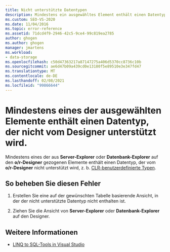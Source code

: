 ```yaml
---
title: Nicht unterstützte Datentypen
description: Mindestens ein ausgewähltes Element enthält einen Datentyp, der vom Designer nicht unterstützt wird. Informationen zu dieser Visual Studio O/R-Designer-Meldung anzeigen.
ms.custom: SEO-VS-2020
ms.date: 11/04/2016
ms.topic: error-reference
ms.assetid: 71dcd4f9-2946-42c5-9ce4-99c819ea2785
author: ghogen
ms.author: ghogen
manager: jmartens
ms.workload:
- data-storage
ms.openlocfilehash: c50d47363217a87147275a406d5370cc8736c10b
ms.sourcegitcommit: ae6d47b09a439cd0e13180f5e89510e3e347fd47
ms.translationtype: MT
ms.contentlocale: de-DE
ms.lasthandoff: 02/08/2021
ms.locfileid: "99866644"
---
```

# <a name="one-or-more-selected-items-contain-a-data-type-that-is-not-supported-by-the-designer"></a>Mindestens eines der ausgewählten Elemente enthält einen Datentyp, der nicht vom Designer unterstützt wird.

Mindestens eines der aus **Server-Explorer** oder **Datenbank-Explorer** auf den **o/r-Designer** gezogenen Elemente enthält einen Datentyp, der vom **o/r-Designer** nicht unterstützt wird, z. b. [CLR-benutzerdefinierte Typen](/dotnet/framework/data/adonet/sql/clr-user-defined-types).

## <a name="to-correct-this-error"></a>So beheben Sie diesen Fehler

1. Erstellen Sie eine auf der gewünschten Tabelle basierende Ansicht, in der der nicht unterstützte Datentyp nicht enthalten ist.

2. Ziehen Sie die Ansicht von **Server-Explorer** oder **Datenbank-Explorer** auf den Designer.

## <a name="see-also"></a>Weitere Informationen

- [LINQ to SQL-Tools in Visual Studio](../data-tools/linq-to-sql-tools-in-visual-studio2.md)
